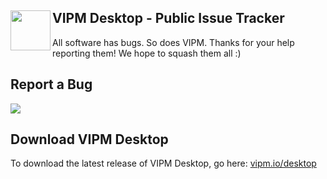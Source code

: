 VIPM Desktop - Public Issue Tracker <img align="left" width="64" height="64" src="https://user-images.githubusercontent.com/381432/151623679-dcbb2566-c54a-4ae7-992e-b23453f9a0f3.png">
----
All software has bugs. So does VIPM. Thanks for your help reporting them! We hope to squash them all :)

## Report a Bug
[![](https://user-images.githubusercontent.com/381432/151610088-26adc1da-175d-442a-b528-9046a91e9dee.png)](https://github.com/vipm-io/vipm-desktop-issues/issues/new)

## Download VIPM Desktop
To download the latest release of VIPM Desktop, go here: [vipm.io/desktop](vipm.io/desktop)
